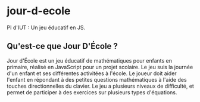 # jour-d-ecole
PI d'IUT : Un jeu éducatif en JS.

## Qu'est-ce que Jour D'École ?
Jour d'École est un jeu éducatif de mathématiques pour enfants en primaire, réalisé en JavaScript pour un projet scolaire. Le jeu suis la journée d'un enfant et ses différentes activitées à l'école. Le joueur doit aider l'enfant en répondant à des petites questions mathématiques à l'aide des touches directionnelles du clavier. Le jeu a plusieurs niveaux de difficulté, et permet de participer à des exercices sur plusieurs types d'équations.